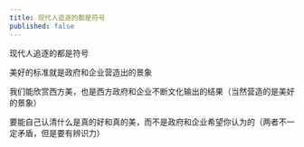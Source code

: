 ```yaml
---
title: 现代人追逐的都是符号
published: false
---
```

现代人追逐的都是符号

美好的标准就是政府和企业营造出的景象

我们能欣赏西方美，也是西方政府和企业不断文化输出的结果（当然营造的是美好的景象）

要能自己认清什么是真的好和真的美，而不是政府和企业希望你认为的（两者不一定矛盾，但是要有辨识力）
